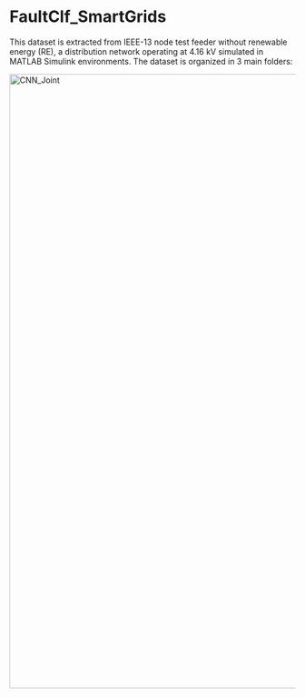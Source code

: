 # FaultClf_SmartGrids


This dataset is extracted from IEEE-13 node test feeder without renewable energy (RE), a distribution network operating at 4.16 kV simulated in MATLAB Simulink environments. 
The dataset is organized in 3 main folders:

<img width="1080" alt="CNN_Joint" src="https://user-images.githubusercontent.com/38736959/154930010-ce3b46a2-895a-49b7-ab93-605d335373d3.png">

